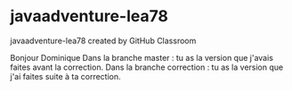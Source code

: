 # javaadventure-lea78
javaadventure-lea78 created by GitHub Classroom

Bonjour Dominique 
Dans la branche master : tu as la version que j'avais faites avant la correction.
Dans la branche correction : tu as la version que j'ai faites suite à ta correction.
